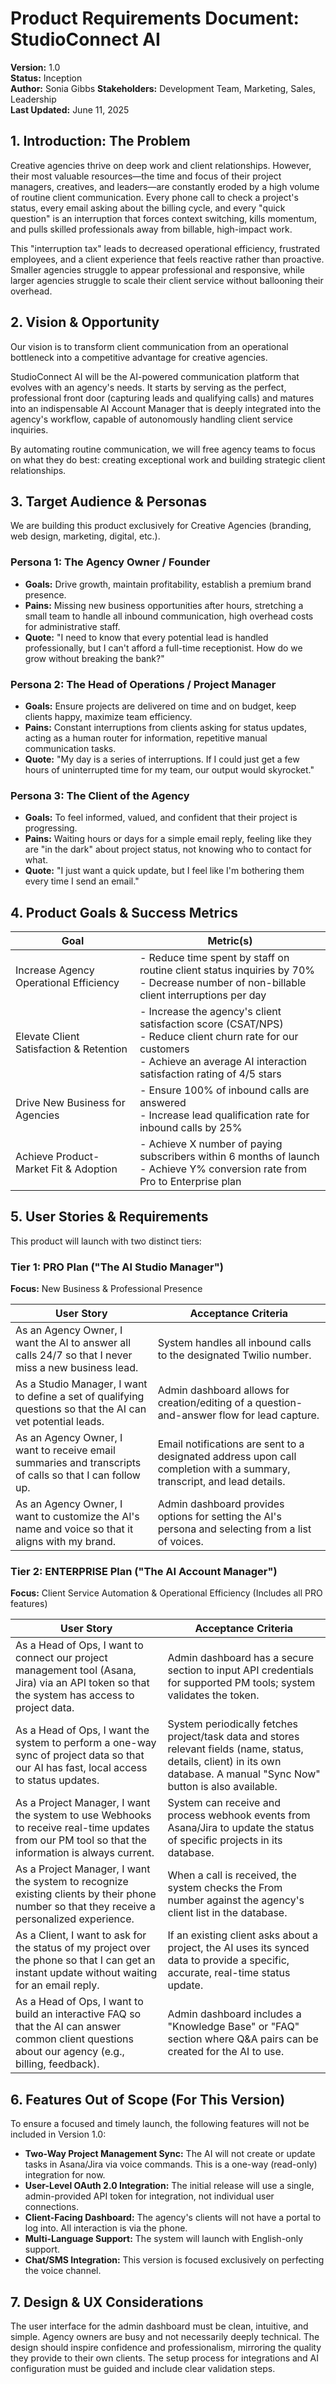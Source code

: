 # Product Requirements Document: StudioConnect AI

**Version:** 1.0  
**Status:** Inception  
**Author:** Sonia Gibbs
**Stakeholders:** Development Team, Marketing, Sales, Leadership  
**Last Updated:** June 11, 2025

## 1. Introduction: The Problem

Creative agencies thrive on deep work and client relationships. However, their most valuable resources—the time and focus of their project managers, creatives, and leaders—are constantly eroded by a high volume of routine client communication. Every phone call to check a project's status, every email asking about the billing cycle, and every "quick question" is an interruption that forces context switching, kills momentum, and pulls skilled professionals away from billable, high-impact work.

This "interruption tax" leads to decreased operational efficiency, frustrated employees, and a client experience that feels reactive rather than proactive. Smaller agencies struggle to appear professional and responsive, while larger agencies struggle to scale their client service without ballooning their overhead.

## 2. Vision & Opportunity

Our vision is to transform client communication from an operational bottleneck into a competitive advantage for creative agencies.

StudioConnect AI will be the AI-powered communication platform that evolves with an agency's needs. It starts by serving as the perfect, professional front door (capturing leads and qualifying calls) and matures into an indispensable AI Account Manager that is deeply integrated into the agency's workflow, capable of autonomously handling client service inquiries.

By automating routine communication, we will free agency teams to focus on what they do best: creating exceptional work and building strategic client relationships.

## 3. Target Audience & Personas

We are building this product exclusively for Creative Agencies (branding, web design, marketing, digital, etc.).

### Persona 1: The Agency Owner / Founder
- **Goals:** Drive growth, maintain profitability, establish a premium brand presence.
- **Pains:** Missing new business opportunities after hours, stretching a small team to handle all inbound communication, high overhead costs for administrative staff.
- **Quote:** "I need to know that every potential lead is handled professionally, but I can't afford a full-time receptionist. How do we grow without breaking the bank?"

### Persona 2: The Head of Operations / Project Manager
- **Goals:** Ensure projects are delivered on time and on budget, keep clients happy, maximize team efficiency.
- **Pains:** Constant interruptions from clients asking for status updates, acting as a human router for information, repetitive manual communication tasks.
- **Quote:** "My day is a series of interruptions. If I could just get a few hours of uninterrupted time for my team, our output would skyrocket."

### Persona 3: The Client of the Agency
- **Goals:** To feel informed, valued, and confident that their project is progressing.
- **Pains:** Waiting hours or days for a simple email reply, feeling like they are "in the dark" about project status, not knowing who to contact for what.
- **Quote:** "I just want a quick update, but I feel like I'm bothering them every time I send an email."

## 4. Product Goals & Success Metrics

| Goal | Metric(s) |
|------|-----------|
| Increase Agency Operational Efficiency | - Reduce time spent by staff on routine client status inquiries by 70%<br>- Decrease number of non-billable client interruptions per day |
| Elevate Client Satisfaction & Retention | - Increase the agency's client satisfaction score (CSAT/NPS)<br>- Reduce client churn rate for our customers<br>- Achieve an average AI interaction satisfaction rating of 4/5 stars |
| Drive New Business for Agencies | - Ensure 100% of inbound calls are answered<br>- Increase lead qualification rate for inbound calls by 25% |
| Achieve Product-Market Fit & Adoption | - Achieve X number of paying subscribers within 6 months of launch<br>- Achieve Y% conversion rate from Pro to Enterprise plan |

## 5. User Stories & Requirements

This product will launch with two distinct tiers:

### Tier 1: PRO Plan ("The AI Studio Manager")
**Focus:** New Business & Professional Presence

| User Story | Acceptance Criteria |
|------------|---------------------|
| As an Agency Owner, I want the AI to answer all calls 24/7 so that I never miss a new business lead. | System handles all inbound calls to the designated Twilio number. |
| As a Studio Manager, I want to define a set of qualifying questions so that the AI can vet potential leads. | Admin dashboard allows for creation/editing of a question-and-answer flow for lead capture. |
| As an Agency Owner, I want to receive email summaries and transcripts of calls so that I can follow up. | Email notifications are sent to a designated address upon call completion with a summary, transcript, and lead details. |
| As an Agency Owner, I want to customize the AI's name and voice so that it aligns with my brand. | Admin dashboard provides options for setting the AI's persona and selecting from a list of voices. |

### Tier 2: ENTERPRISE Plan ("The AI Account Manager")
**Focus:** Client Service Automation & Operational Efficiency (Includes all PRO features)

| User Story | Acceptance Criteria |
|------------|---------------------|
| As a Head of Ops, I want to connect our project management tool (Asana, Jira) via an API token so that the system has access to project data. | Admin dashboard has a secure section to input API credentials for supported PM tools; system validates the token. |
| As a Head of Ops, I want the system to perform a one-way sync of project data so that our AI has fast, local access to status updates. | System periodically fetches project/task data and stores relevant fields (name, status, details, client) in its own database. A manual "Sync Now" button is also available. |
| As a Project Manager, I want the system to use Webhooks to receive real-time updates from our PM tool so that the information is always current. | System can receive and process webhook events from Asana/Jira to update the status of specific projects in its database. |
| As a Project Manager, I want the system to recognize existing clients by their phone number so that they receive a personalized experience. | When a call is received, the system checks the From number against the agency's client list in the database. |
| As a Client, I want to ask for the status of my project over the phone so that I can get an instant update without waiting for an email reply. | If an existing client asks about a project, the AI uses its synced data to provide a specific, accurate, real-time status update. |
| As a Head of Ops, I want to build an interactive FAQ so that the AI can answer common client questions about our agency (e.g., billing, feedback). | Admin dashboard includes a "Knowledge Base" or "FAQ" section where Q&A pairs can be created for the AI to use. |

## 6. Features Out of Scope (For This Version)

To ensure a focused and timely launch, the following features will not be included in Version 1.0:

- **Two-Way Project Management Sync:** The AI will not create or update tasks in Asana/Jira via voice commands. This is a one-way (read-only) integration for now.
- **User-Level OAuth 2.0 Integration:** The initial release will use a single, admin-provided API token for integration, not individual user connections.
- **Client-Facing Dashboard:** The agency's clients will not have a portal to log into. All interaction is via the phone.
- **Multi-Language Support:** The system will launch with English-only support.
- **Chat/SMS Integration:** This version is focused exclusively on perfecting the voice channel.

## 7. Design & UX Considerations

The user interface for the admin dashboard must be clean, intuitive, and simple. Agency owners are busy and not necessarily deeply technical. The design should inspire confidence and professionalism, mirroring the quality they provide to their own clients. The setup process for integrations and AI configuration must be guided and include clear validation steps. 